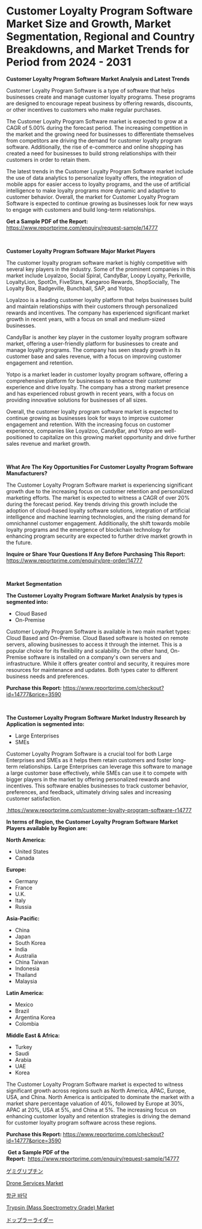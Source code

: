 <p><h1>Customer Loyalty Program Software Market Size and Growth, Market Segmentation, Regional and Country Breakdowns, and Market Trends for Period from 2024 -  2031</h1></p><p><strong>Customer Loyalty Program Software Market Analysis and Latest Trends</strong></p>
<p><p>Customer Loyalty Program Software is a type of software that helps businesses create and manage customer loyalty programs. These programs are designed to encourage repeat business by offering rewards, discounts, or other incentives to customers who make regular purchases.</p><p>The Customer Loyalty Program Software market is expected to grow at a CAGR of 5.00% during the forecast period. The increasing competition in the market and the growing need for businesses to differentiate themselves from competitors are driving the demand for customer loyalty program software. Additionally, the rise of e-commerce and online shopping has created a need for businesses to build strong relationships with their customers in order to retain them.</p><p>The latest trends in the Customer Loyalty Program Software market include the use of data analytics to personalize loyalty offers, the integration of mobile apps for easier access to loyalty programs, and the use of artificial intelligence to make loyalty programs more dynamic and adaptive to customer behavior. Overall, the market for Customer Loyalty Program Software is expected to continue growing as businesses look for new ways to engage with customers and build long-term relationships.</p></p>
<p><strong>Get a Sample PDF of the Report:&nbsp;</strong> <a href="https://www.reportprime.com/enquiry/request-sample/14777">https://www.reportprime.com/enquiry/request-sample/14777</a></p>
<p>&nbsp;</p>
<p><strong>Customer Loyalty Program Software Major Market Players</strong></p>
<p><p>The customer loyalty program software market is highly competitive with several key players in the industry. Some of the prominent companies in this market include Loyalzoo, Social Spiral, CandyBar, Loopy Loyalty, Perkville, LoyaltyLion, SpotOn, FiveStars, Kangaroo Rewards, ShopSocially, The Loyalty Box, Badgeville, Bunchball, SAP, and Yotpo.</p><p>Loyalzoo is a leading customer loyalty platform that helps businesses build and maintain relationships with their customers through personalized rewards and incentives. The company has experienced significant market growth in recent years, with a focus on small and medium-sized businesses.</p><p>CandyBar is another key player in the customer loyalty program software market, offering a user-friendly platform for businesses to create and manage loyalty programs. The company has seen steady growth in its customer base and sales revenue, with a focus on improving customer engagement and retention.</p><p>Yotpo is a market leader in customer loyalty program software, offering a comprehensive platform for businesses to enhance their customer experience and drive loyalty. The company has a strong market presence and has experienced robust growth in recent years, with a focus on providing innovative solutions for businesses of all sizes.</p><p>Overall, the customer loyalty program software market is expected to continue growing as businesses look for ways to improve customer engagement and retention. With the increasing focus on customer experience, companies like Loyalzoo, CandyBar, and Yotpo are well-positioned to capitalize on this growing market opportunity and drive further sales revenue and market growth.</p></p>
<p>&nbsp;</p>
<p><strong>What Are The Key Opportunities For Customer Loyalty Program Software Manufacturers?</strong></p>
<p><p>The Customer Loyalty Program Software market is experiencing significant growth due to the increasing focus on customer retention and personalized marketing efforts. The market is expected to witness a CAGR of over 20% during the forecast period. Key trends driving this growth include the adoption of cloud-based loyalty software solutions, integration of artificial intelligence and machine learning technologies, and the rising demand for omnichannel customer engagement. Additionally, the shift towards mobile loyalty programs and the emergence of blockchain technology for enhancing program security are expected to further drive market growth in the future.</p></p>
<p><strong>Inquire or Share Your Questions If Any Before Purchasing This Report:</strong> <a href="https://www.reportprime.com/enquiry/pre-order/14777">https://www.reportprime.com/enquiry/pre-order/14777</a></p>
<p>&nbsp;</p>
<p><strong>Market Segmentation</strong></p>
<p><strong>The Customer Loyalty Program Software Market Analysis by types is segmented into:</strong></p>
<p><ul><li>Cloud Based</li><li>On-Premise</li></ul></p>
<p><p>Customer Loyalty Program Software is available in two main market types: Cloud Based and On-Premise. Cloud Based software is hosted on remote servers, allowing businesses to access it through the internet. This is a popular choice for its flexibility and scalability. On the other hand, On-Premise software is installed on a company's own servers and infrastructure. While it offers greater control and security, it requires more resources for maintenance and updates. Both types cater to different business needs and preferences.</p></p>
<p><strong>Purchase this Report:&nbsp;</strong><a href="https://www.reportprime.com/checkout?id=14777&price=3590">https://www.reportprime.com/checkout?id=14777&price=3590</a></p>
<p>&nbsp;</p>
<p><strong>The Customer Loyalty Program Software Market Industry Research by Application is segmented into:</strong></p>
<p><ul><li>Large Enterprises</li><li>SMEs</li></ul></p>
<p><p>Customer Loyalty Program Software is a crucial tool for both Large Enterprises and SMEs as it helps them retain customers and foster long-term relationships. Large Enterprises can leverage this software to manage a large customer base effectively, while SMEs can use it to compete with bigger players in the market by offering personalized rewards and incentives. This software enables businesses to track customer behavior, preferences, and feedback, ultimately driving sales and increasing customer satisfaction.</p></p>
<p><a href="https://www.reportprime.com/customer-loyalty-program-software-r14777">&nbsp;https://www.reportprime.com/customer-loyalty-program-software-r14777</a></p>
<p><strong>In terms of Region, the Customer Loyalty Program Software Market Players available by Region are:</strong></p>
<p>
    <p> <strong> North America: </strong>
        <ul>
            <li>United States</li>
            <li>Canada</li>
        </ul>
        </p> 
    <p> <strong> Europe: </strong>
        <ul>
            <li>Germany</li>
            <li>France</li>
            <li>U.K.</li>
            <li>Italy</li>
            <li>Russia</li>
        </ul>
        </p> 
    <p> <strong> Asia-Pacific: </strong>
        <ul>
            <li>China</li>
            <li>Japan</li>
            <li>South Korea</li>
            <li>India</li>
            <li>Australia</li>
            <li>China Taiwan</li>
            <li>Indonesia</li>
            <li>Thailand</li>
            <li>Malaysia</li>
        </ul>
        </p> 
    <p> <strong> Latin America: </strong>
        <ul>
            <li>Mexico</li>
            <li>Brazil</li>
            <li>Argentina Korea</li>
            <li>Colombia</li>
        </ul>
        </p> 
    <p> <strong> Middle East & Africa: </strong>
        <ul>
            <li>Turkey</li>
            <li>Saudi</li>
            <li>Arabia</li>
            <li>UAE</li>
            <li>Korea</li>
        </ul>
    </p>
    </p>
<p><p>The Customer Loyalty Program Software market is expected to witness significant growth across regions such as North America, APAC, Europe, USA, and China. North America is anticipated to dominate the market with a market share percentage valuation of 40%, followed by Europe at 30%, APAC at 20%, USA at 5%, and China at 5%. The increasing focus on enhancing customer loyalty and retention strategies is driving the demand for customer loyalty program software across these regions.</p></p>
<p><strong>Purchase this Report: </strong><a href="https://www.reportprime.com/checkout?id=14777&price=3590">https://www.reportprime.com/checkout?id=14777&price=3590</a></p>
<p>&nbsp;<strong>Get a Sample PDF of the Report:&nbsp;&nbsp;</strong><a href="https://www.reportprime.com/enquiry/request-sample/14777">https://www.reportprime.com/enquiry/request-sample/14777</a></p>
<p><strong></strong></p>
<p><p><a href="https://medium.com/@nayelibosco2023/%E3%82%B8%E3%82%A7%E3%83%9F%E3%82%B0%E3%83%AA%E3%83%97%E3%83%81%E3%83%B3%E5%B8%82%E5%A0%B4%E4%BA%88%E6%B8%AC-2024%E5%B9%B4%E3%81%8B%E3%82%892031%E5%B9%B4%E3%81%AE%E4%B8%96%E7%95%8C%E5%B8%82%E5%A0%B4%E3%83%88%E3%83%AC%E3%83%B3%E3%83%89%E3%81%A8%E5%88%86%E6%9E%90%E3%81%8C112%E3%83%9A%E3%83%BC%E3%82%B8%E3%81%A7%E3%82%AB%E3%83%90%E3%83%BC%E3%81%95%E3%82%8C%E3%81%A6%E3%81%84%E3%81%BE%E3%81%99-0963f7dd724d">ゲミグリプチン</a></p><p><a href="https://issuu.com/reportprime-2/docs/drone-services-market-size-2030.pptx">Drone Services Market</a></p><p><a href="https://medium.com/@earnesteidenreichja/%ED%95%AD%EA%B7%A0-%EB%B0%94%EB%8B%A5-%EC%8B%9C%EC%9E%A5-%EA%B7%9C%EB%AA%A8-%EC%A0%90%EC%9C%A0%EC%9C%A8-%EB%B0%8F-%ED%8A%B8%EB%A0%8C%EB%93%9C-%EB%B6%84%EC%84%9D-%EB%B3%B4%EA%B3%A0%EC%84%9C-%EC%A0%9C%ED%92%88-%EB%B9%84%EB%8B%90-%EA%B3%A0%EB%AC%B4-%EA%B8%B0%ED%83%80-%EB%B3%84-%EB%B0%8F-%EC%84%B8%EA%B7%B8%EB%A8%BC%ED%8A%B8-%EC%98%88%EC%B8%A1-2024%EB%85%84-2031%EB%85%84-ffab6f66a8d7">항균 바닥</a></p><p><a href="https://medium.com/@ruth.gibson8095/global-trypsin-mass-spectrometry-grade-market-size-and-market-trends-analysis-by-regional-60713bb77627">Trypsin (Mass Spectrometry Grade) Market</a></p><p><a href="https://medium.com/@byroalenzuela76845/%E3%83%89%E3%83%97%E3%83%A9%E3%83%BC%E3%83%A9%E3%82%A4%E3%83%80%E3%83%BC%E5%B8%82%E5%A0%B4%E3%81%AE%E8%AA%BF%E6%9F%BB%E3%81%A8%E7%94%A3%E6%A5%AD%E3%81%AE%E9%80%B2%E5%8C%96-%E3%81%9D%E3%81%97%E3%81%A62031%E5%B9%B4%E3%81%BE%E3%81%A7%E3%81%AE%E4%BA%88%E6%B8%AC-3e9a37c1a71e">ドップラーライダー</a></p></p>